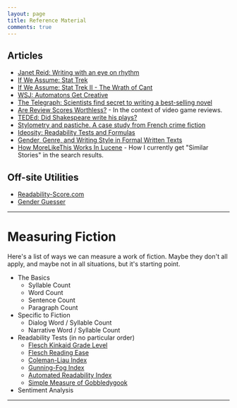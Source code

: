 ```yaml
---
layout: page
title: Reference Material
comments: true
---
```

## Articles

* [Janet Reid: Writing with an eye on rhythm](http://jetreidliterary.blogspot.ca/2014/10/writing-with-eye-on-rhythm.html)
* [If We Assume: Stat Trek](http://www.ifweassume.com/2012/07/stat-trek.html)
* [If We Assume: Stat Trek II - The Wrath of Cant](http://www.ifweassume.com/2013/02/stat-trek-ii-wrath-of-cant.html)
* [WSJ: Automatons Get Creative](http://online.wsj.com/news/articles/SB10000872396390444375104577591304277229534?mg=reno64-wsj&url=http%3A%2F%2Fonline.wsj.com%2Farticle%2FSB10000872396390444375104577591304277229534.html)
* [The Telegraph: Scientists find secret to writing a best-selling novel](http://www.telegraph.co.uk/technology/news/10560533/Scientists-find-secret-to-writing-a-best-selling-novel.html)
* [Are Review Scores Worthless?](http://www.gamesindustry.biz/articles/2015-02-10-are-review-scores-pointless) - In the context of video game reviews.
* [TEDEd: Did Shakespeare write his plays?](http://ed.ted.com/lessons/did-shakespeare-write-his-plays-natalya-st-clair-and-aaron-williams)
* [Stylometry and pastiche. A case study from French crime fiction](http://dragonfly.hypotheses.org/745)
* [Ideosity: Readability Tests and Formulas](http://www.ideosity.com/ourblog/post/ideosphere-blog/2010/01/14/readability-tests-and-formulas)
* [Gender, Genre, and Writing Style in Formal Written Texts](http://u.cs.biu.ac.il/~koppel/papers/male-female-text-final.pdf)
* [How MoreLikeThis Works In Lucene](http://cephas.net/blog/2008/03/30/how-morelikethis-works-in-lucene/) - How I currently get "Similar Stories" in the search results.

## Off-site Utilities

* [Readability-Score.com](https://readability-score.com/)
* [Gender Guesser](http://www.hackerfactor.com/GenderGuesser.php)

-----

# Measuring Fiction

Here's a list of ways we can measure a work of fiction. Maybe they don't all apply, and maybe not in all situations, but it's starting point.

* The Basics
  * Syllable Count
  * Word Count
  * Sentence Count
  * Paragraph Count
* Specific to Fiction
  * Dialog Word / Syllable Count
  * Narrative Word / Syllable Count
* Readability Tests (in no particular order)
  * [Flesch Kinkaid Grade Level](http://en.wikipedia.org/wiki/Flesch%E2%80%93Kincaid_Grade_Level#Flesch.E2.80.93Kincaid_Grade_Level)
  * [Flesch Reading Ease](http://en.wikipedia.org/wiki/Flesch%E2%80%93Kincaid_readability_test#Flesch_Reading_Ease)
  * [Coleman-Liau Index](http://en.wikipedia.org/wiki/Coleman-Liau_Index)
  * [Gunning-Fog Index](http://en.wikipedia.org/wiki/Gunning-Fog_Index)
  * [Automated Readability Index](http://en.wikipedia.org/wiki/Automated_Readability_Index)
  * [Simple Measure of Gobbledygook](http://en.wikipedia.org/wiki/SMOG)
* Sentiment Analysis

-----
